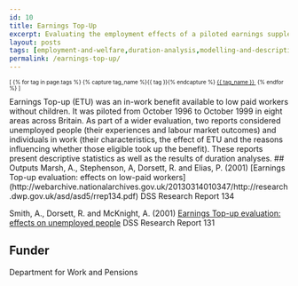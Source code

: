 ```yaml
---
id: 10
title: Earnings Top-Up
excerpt: Evaluating the employment effects of a piloted earnings supplement
layout: posts
tags: [employment-and-welfare,duration-analysis,modelling-and-descriptives]
permalink: /earnings-top-up/
---
```

<div>
  <p style="font-size:.7em;">
    [
    {% for tag in page.tags %}
      {% capture tag_name %}{{ tag }}{% endcapture %}
      <a href="/{{ tag_name }}"><nobr>{{ tag_name }}</nobr>&nbsp;</a>
    {% endfor %}
    ]
  </p>
</div>
Earnings Top-up (ETU) was an in-work benefit available to low paid workers without children. It was piloted from October 1996 to October 1999 in eight areas across Britain. As part of a wider evaluation, two reports considered unemployed people (their experiences and labour market outcomes) and individuals in work (their characteristics, the effect of ETU and the reasons influencing whether those eligible took up the benefit).  These reports present descriptive statistics as well as the results of duration analyses.
## Outputs
Marsh, A., Stephenson, A, Dorsett, R. and Elias, P. (2001) [Earnings Top-up evaluation: effects on low-paid workers](http://webarchive.nationalarchives.gov.uk/20130314010347/http://research.dwp.gov.uk/asd/asd5/rrep134.pdf) DSS Research Report 134

Smith, A., Dorsett, R. and McKnight, A. (2001) [Earnings Top-up evaluation: effects on unemployed people](http://webarchive.nationalarchives.gov.uk/20130314010347/http://research.dwp.gov.uk/asd/asd5/rrep131.pdf) DSS Research Report 131

## Funder
Department for Work and Pensions

